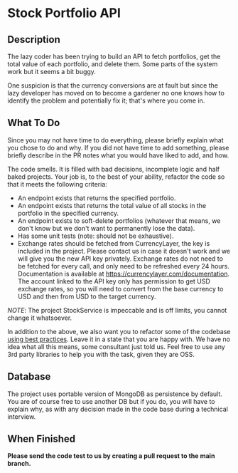 # Stock Portfolio API

## Description
The lazy coder has been trying to build an API to fetch portfolios, get the total value of each portfolio, and delete them. Some parts of the system work but it seems a bit buggy. 

One suspicion is that the currency conversions are at fault but since the lazy developer has moved on to become a gardener no one knows how to identify the problem and potentially fix it; that's where you come in.

## What To Do
Since you may not have time to do everything, please briefly explain what you chose to do and why. If you did not have time to add something, please briefly describe in the PR notes what you would have liked to add, and how. 

The code smells. It is filled with bad decisions, incomplete logic and half baked projects. Your job is, to the best of your ability, refactor the code so that it meets the following criteria:
- An endpoint exists that returns the specified portfolio.
- An endpoint exists that returns the total value of all stocks in the portfolio in the specified currency.
- An endpoint exists to soft-delete portfolios (whatever that means, we don't know but we don't want to permanently lose the data).
- Has some unit tests (note: should not be exhaustive).
- Exchange rates should be fetched from CurrencyLayer, the key is included in the project. Please contact us in case it doesn't work and we will give you the new API key privately. Exchange rates do not need to be fetched for every call, and only need to be refreshed every 24 hours. Documentation is available at https://currencylayer.com/documentation. The account linked to the API key only has permission to get USD exchange rates, so you will need to convert from the base currency to USD and then from USD to the target currency.

_NOTE_: The project StockService is impeccable and is off limits, you cannot change it whatsoever.

In addition to the above, we also want you to refactor some of the codebase <u>using best practices</u>. Leave it in a state that you are happy with. We have no idea what all this means, some consultant just told us. Feel free to use any 3rd party libraries to help you with the task, given they are OSS.

## Database
The project uses portable version of MongoDB as persistence by default. You are of course free to use another DB but if you do, you will have to explain why, as with any decision made in the code base during a technical interview.

## When Finished
**Please send the code test to us by creating a pull request to the main branch.**